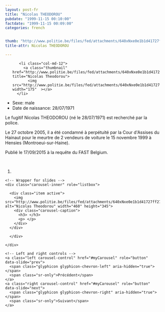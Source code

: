 ```yaml
---
layout: post-fr
title: "Nicolas THEODOROU"
pubdate: "1999-11-15 00:10:00"
factdate: "1999-11-15 00:09:00"
categories: french


thumb: "http://www.politie.be/files/fed/attachments/640xNxe0e1b1d41727ff27be48f4b789d79fcc_thumb.jpg.pagespeed.ic.bbBBxH2F95.jpg"
title-attr: Nicolas THEODOROU

---
```


<div class="row">

  <div class="col-xs-6 col-md-4">
<ul class="row polaroids">

       <li class="col-md-12">  
         <a class="thumbnail" href="http://www.politie.be/files/fed/attachments/640xNxe0e1b1d41727ff27be48f4b789d79fcc_thumb.jpg.pagespeed.ic.bbBBxH2F95.jpg" title="Nicolas Theodorou">
           <img src="http://www.politie.be/files/fed/attachments/640xNxe0e1b1d41727ff27be48f4b789d79fcc_thumb.jpg.pagespeed.ic.bbBBxH2F95.jpg" width="175"  ></a>
      </li>  

  </ul>

  
  </div>
  <div class="col-xs-12 col-md-8">
 
<ul>
<li>Sexe: male</li>
<li>Date de naissance: 28/07/1971</li>
</ul> 


<p>Le fugitif Nicolas THEODOROU (né le 28/07/1971) est recherché par la police.</p>
<p>Le 27 octobre 2005, il a été condamné à perpétuité par la Cour d'Assises du Hainaut pour le meurtre de 2 vendeurs de voiture le 15 novembre 1999 à Hensies (Montroeui-sur-Haine). </p>
<p>Publié le 17/09/2015 à la requête du FAST Belgium.
</p>

<!-- SLIDER -->
<div class="container"  class="col-xs-12 col-md-12">
  <br>
  <div id="myCarousel" class="carousel slide" data-ride="carousel">
    <!-- Indicators -->
    <ol class="carousel-indicators">
      <li data-target="#myCarousel" data-slide-to="0" class="active"></li>
    </ol>

    <!-- Wrapper for slides -->
    <div class="carousel-inner" role="listbox">

      <div class="item active">
        <img src="http://www.politie.be/files/fed/attachments/640xNxe0e1b1d41727ff27be48f4b789d79fcc_thumb.jpg.pagespeed.ic.bbBBxH2F95.jpg" alt="Nicolas Theodorou" width="460" height="345">
        <div class="carousel-caption">
          <h3> </h3>
          <p> </p>
        </div>
      </div>

      </div>
  
    </div>

    <!-- Left and right controls -->
    <a class="left carousel-control" href="#myCarousel" role="button" data-slide="prev">
      <span class="glyphicon glyphicon-chevron-left" aria-hidden="true"></span>
      <span class="sr-only">Précédent</span>
    </a>
    <a class="right carousel-control" href="#myCarousel" role="button" data-slide="next">
      <span class="glyphicon glyphicon-chevron-right" aria-hidden="true"></span>
      <span class="sr-only">Suivant</span>
    </a>
  </div>
</div>

  <link rel="stylesheet" href="http://maxcdn.bootstrapcdn.com/bootstrap/3.3.5/css/bootstrap.min.css">
  <script src="https://ajax.googleapis.com/ajax/libs/jquery/1.11.3/jquery.min.js"></script>
  <script src="http://maxcdn.bootstrapcdn.com/bootstrap/3.3.5/js/bootstrap.min.js"></script>
  <!-- SLIDER -->
  
</div>




